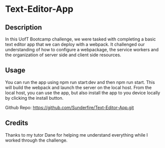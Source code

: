 # Text-Editor-App

## Description

In this UofT Bootcamp challenge, we were tasked with completing a basic text editor app that we can deploy with a webpack. It challenged our understanding of how to configure a webpackage, the service workers and the organization of server side and client side resources.

## Usage

You can run the app using npm run start:dev and then npm run start. This will build the webpack and launch the server on the local host. From the local host, you can use the app, but also install the app to you device locally by clicking the install button.

Github Repo: https://github.com/Sunderfire/Text-Editor-App.git

## Credits

Thanks to my tutor Dane for helping me understand everything while I worked through the challenge.
